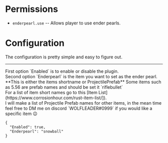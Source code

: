 ﻿# Permissions

* `enderpearl.use` -- Allows player to use ender pearls.

# Configuration

The configuration is pretty simple and easy to figure out. 
<hr>
First option `Enabled` is to enable or disable the plugin.
<br>
Second option `Enderpearl` is the item you want to set as the ender pearl.
**This is either the items shortname or ProjectilePrefab**
Some items such as 5.56 are prefab names and should be set it `riflebullet` <br>
For a list of item short names go to this [Item List](https://www.corrosionhour.com/rust-item-list/]). <br>
I will make a list of Projectile Prefab names for other items, in the mean time feel free to DM me on discord `WOLFLEADER#0999` if you would like a specific item 😉


```
{
  "Enabled": true,
  "Enderpearl": "snowball"
}
```